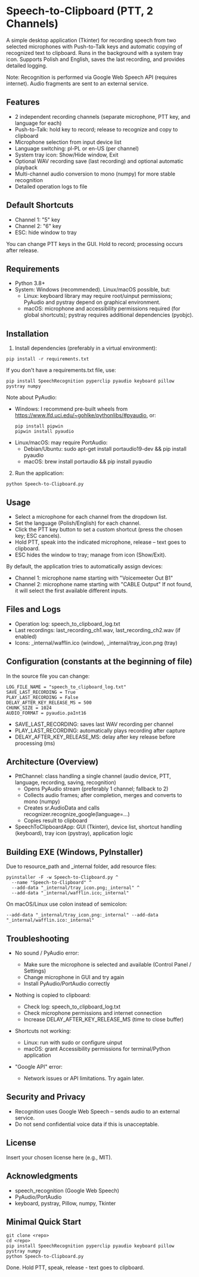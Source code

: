# Speech-to-Clipboard (PTT, 2 Channels)

A simple desktop application (Tkinter) for recording speech from two selected microphones with Push-to-Talk keys and automatic copying of recognized text to clipboard. Runs in the background with a system tray icon. Supports Polish and English, saves the last recording, and provides detailed logging.

Note: Recognition is performed via Google Web Speech API (requires internet). Audio fragments are sent to an external service.

## Features

- 2 independent recording channels (separate microphone, PTT key, and language for each)
- Push-to-Talk: hold key to record; release to recognize and copy to clipboard
- Microphone selection from input device list
- Language switching: pl-PL or en-US (per channel)
- System tray icon: Show/Hide window, Exit
- Optional WAV recording save (last recording) and optional automatic playback
- Multi-channel audio conversion to mono (numpy) for more stable recognition
- Detailed operation logs to file

## Default Shortcuts

- Channel 1: "5" key
- Channel 2: "6" key
- ESC: hide window to tray

You can change PTT keys in the GUI. Hold to record; processing occurs after release.

## Requirements

- Python 3.8+
- System: Windows (recommended). Linux/macOS possible, but:
  - Linux: keyboard library may require root/uinput permissions; PyAudio and pystray depend on graphical environment.
  - macOS: microphone and accessibility permissions required (for global shortcuts); pystray requires additional dependencies (pyobjc).

## Installation

1) Install dependencies (preferably in a virtual environment):
```
pip install -r requirements.txt
```

If you don't have a requirements.txt file, use:
```
pip install SpeechRecognition pyperclip pyaudio keyboard pillow pystray numpy
```

Note about PyAudio:
- Windows: I recommend pre-built wheels from https://www.lfd.uci.edu/~gohlke/pythonlibs/#pyaudio, or:
  ```
  pip install pipwin
  pipwin install pyaudio
  ```
- Linux/macOS: may require PortAudio:
  - Debian/Ubuntu: sudo apt-get install portaudio19-dev && pip install pyaudio
  - macOS: brew install portaudio && pip install pyaudio

2) Run the application:
```
python Speech-to-Clipboard.py
```

## Usage

- Select a microphone for each channel from the dropdown list.
- Set the language (Polish/English) for each channel.
- Click the PTT key button to set a custom shortcut (press the chosen key; ESC cancels).
- Hold PTT, speak into the indicated microphone, release – text goes to clipboard.
- ESC hides the window to tray; manage from icon (Show/Exit).

By default, the application tries to automatically assign devices:
- Channel 1: microphone name starting with "Voicemeeter Out B1"
- Channel 2: microphone name starting with "CABLE Output"
If not found, it will select the first available different inputs.

## Files and Logs

- Operation log: speech_to_clipboard_log.txt
- Last recordings: last_recording_ch1.wav, last_recording_ch2.wav (if enabled)
- Icons: _internal/wafflin.ico (window), _internal/tray_icon.png (tray)

## Configuration (constants at the beginning of file)

In the source file you can change:
```
LOG_FILE_NAME = "speech_to_clipboard_log.txt"
SAVE_LAST_RECORDING = True
PLAY_LAST_RECORDING = False
DELAY_AFTER_KEY_RELEASE_MS = 500
CHUNK_SIZE = 1024
AUDIO_FORMAT = pyaudio.paInt16
```

- SAVE_LAST_RECORDING: saves last WAV recording per channel
- PLAY_LAST_RECORDING: automatically plays recording after capture
- DELAY_AFTER_KEY_RELEASE_MS: delay after key release before processing (ms)

## Architecture (Overview)

- PttChannel: class handling a single channel (audio device, PTT, language, recording, saving, recognition)
  - Opens PyAudio stream (preferably 1 channel; fallback to 2)
  - Collects audio frames; after completion, merges and converts to mono (numpy)
  - Creates sr.AudioData and calls recognizer.recognize_google(language=...)
  - Copies result to clipboard
- SpeechToClipboardApp: GUI (Tkinter), device list, shortcut handling (keyboard), tray icon (pystray), application logic

## Building EXE (Windows, PyInstaller)

Due to resource_path and _internal folder, add resource files:
```
pyinstaller -F -w Speech-to-Clipboard.py ^
  --name "Speech-to-Clipboard" ^
  --add-data "_internal/tray_icon.png;_internal" ^
  --add-data "_internal/wafflin.ico;_internal"
```

On macOS/Linux use colon instead of semicolon:
```
--add-data "_internal/tray_icon.png:_internal" --add-data "_internal/wafflin.ico:_internal"
```

## Troubleshooting

- No sound / PyAudio error:
  - Make sure the microphone is selected and available (Control Panel / Settings)
  - Change microphone in GUI and try again
  - Install PyAudio/PortAudio correctly

- Nothing is copied to clipboard:
  - Check log: speech_to_clipboard_log.txt
  - Check microphone permissions and internet connection
  - Increase DELAY_AFTER_KEY_RELEASE_MS (time to close buffer)

- Shortcuts not working:
  - Linux: run with sudo or configure uinput
  - macOS: grant Accessibility permissions for terminal/Python application

- "Google API" error:
  - Network issues or API limitations. Try again later.

## Security and Privacy

- Recognition uses Google Web Speech – sends audio to an external service.
- Do not send confidential voice data if this is unacceptable.

## License

Insert your chosen license here (e.g., MIT).

## Acknowledgments

- speech_recognition (Google Web Speech)
- PyAudio/PortAudio
- keyboard, pystray, Pillow, numpy, Tkinter

## Minimal Quick Start

```
git clone <repo>
cd <repo>
pip install SpeechRecognition pyperclip pyaudio keyboard pillow pystray numpy
python Speech-to-Clipboard.py
```

Done. Hold PTT, speak, release - text goes to clipboard.